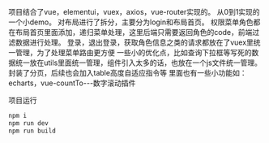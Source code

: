 项目结合了vue，elementui，vuex，axios，vue-router实现的。
从0到1实现的一个小demo。
对布局进行了拆分，主要分为login和布局首页。
权限菜单角色都在布局首页里面添加，递归菜单处理，这里后端只需要返回角色的code，前端过滤数据进行处理。
登录，退出登录，获取角色信息之类的请求都放在了vuex里统一管理，为了处理菜单路由更方便
一些小的优化点，比如查询下拉框等写死的数据统一放在utils里面统一管理，组件引入太多的话，也放在一个js文件统一管理。
封装了分页，后续也会加入table高度自适应指令等
里面也有一些小功能如：
echarts，vue-countTo---数字滚动插件

项目运行
```js
npm i
npm run dev
npm run build
```